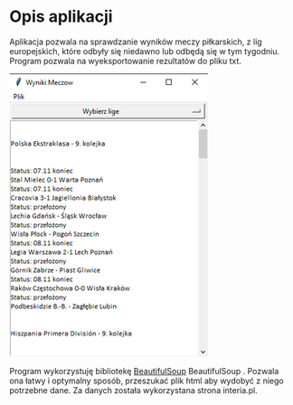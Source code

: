 # Opis aplikacji
Aplikacja pozwala na sprawdzanie wyników meczy piłkarskich, z lig europejskich, 
które odbyły się niedawno lub odbędą się w tym tygodniu.
Program pozwala na wyeksportowanie rezultatów do pliku txt. 

![alt text][aplikacja]

Program wykorzystuję bibliotekę [BeautifulSoup](https://www.crummy.com/software/BeautifulSoup/) BeautifulSoup . Pozwala ona łatwy i optymalny sposób, przeszukać  plik html aby wydobyć z niego potrzebne dane.  Za danych została wykorzystana strona interia.pl.

[aplikacja]: ./app.png "Applikacja WebScriping" 
